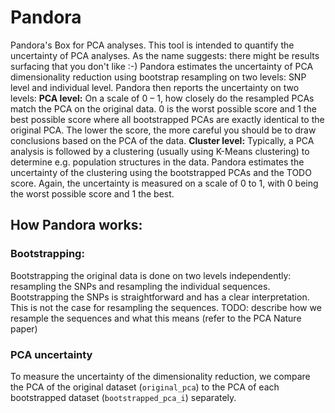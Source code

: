 # Pandora
Pandora's Box for PCA analyses. This tool is intended to quantify the uncertainty of PCA analyses. 
As the name suggests: there might be results surfacing that you don't like :-) 
Pandora estimates the uncertainty of PCA dimensionality reduction using bootstrap resampling on two levels: SNP level and individual level.
Pandora then reports the uncertainty on two levels:
**PCA level:** 
On a scale of 0 – 1, how closely do the resampled PCAs match the PCA on the original data. 
0 is the worst possible score and 1 the best possible score where all bootstrapped PCAs are exactly identical to the original PCA.
The lower the score, the more careful you should be to draw conclusions based on the PCA of the data.
**Cluster level:**
Typically, a PCA analysis is followed by a clustering (usually using K-Means clustering) to determine e.g. population structures in the data.
Pandora estimates the uncertainty of the clustering using the bootstrapped PCAs and the TODO score. 
Again, the uncertainty is measured on a scale of 0 to 1, with 0 being the worst possible score and 1 the best.

## How Pandora works:
### Bootstrapping:
Bootstrapping the original data is done on two levels independently: resampling the SNPs and resampling the individual sequences. 
Bootstrapping the SNPs is straightforward and has a clear interpretation. This is not the case for resampling the sequences.
TODO: describe how we resample the sequences and what this means (refer to the PCA Nature paper)

### PCA uncertainty
To measure the uncertainty of the dimensionality reduction, we compare the PCA of the original dataset (`original_pca`) to the PCA of each bootstrapped dataset (`bootstrapped_pca_i`) separately.

 